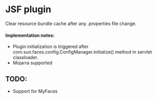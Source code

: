 JSF plugin
==========
Clear resource bundle cache after any .properties file change.

#### Implementation notes:
* Plugin initialization is triggered after com.sun.faces.config.ConfigManager.initialize() method in servlet classloader.
* Mojarra supported

## TODO:
* Support for MyFaces
